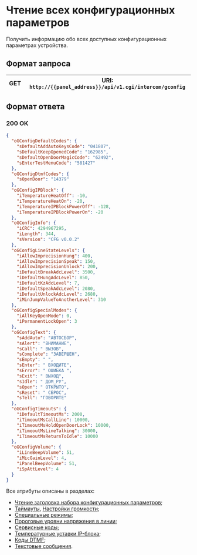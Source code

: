 # Чтение всех конфигурационных параметров

Получить информацию обо всех доступных конфигурационных параметрах устройства.

## Формат запроса

| <format style="" color="Blue"> GET </format>     | URI: `http://{{panel_address}}/api/v1.cgi/intercom/gconfig` |
|--------------------------------------------------|-------------------------------------------------------------|

## Формат ответа

### <format style="" color="LawnGreen">200 OK</format>

<tabs>
<tab title="JSON">

```JSON
{
  "oGConfigDefaultCodes": {
    "sDefaultAddAutoKeysCode": "041807",
    "sDefaultKeepOpenedCode": "162985",
    "sDefaultOpenDoorMagicCode": "62492",
    "sEnterTestMenuCode": "581427"
  },
  "oGConfigDtmfCodes": {
    "sOpenDoor": "14379"
  },
  "oGConfigIPBlock": {
    "iTemperatureHeatOff": -10,
    "iTemperatureHeatOn": -20,
    "iTemperatureIPBlockPowerOff": -128,
    "iTemperatureIPBlockPowerOn": -20
  },
  "oGConfigInfo": {
    "iCRC": 4294967295,
    "iLength": 344,
    "sVersion": "CFG v0.0.2"
  },
  "oGConfigLineStateLevels": {
    "iAllowImprecisionHung": 400,
    "iAllowImprecisionSpeak": 150,
    "iAllowImprecisionUnlock": 200,
    "iDefaultBreakAdcLevel": 3500,
    "iDefaultHungAdcLevel": 850,
    "iDefaultKzAdcLevel": 7,
    "iDefaultSpeakAdcLevel": 2080,
    "iDefaultUnlockAdcLevel": 2680,
    "iMinJumpValueToAnotherLevel": 310
  },
  "oGConfigSpecialModes": {
    "iAllKeyOpenMode": 0,
    "iPermanentLockOpen": 3
  },
  "oGConfigText": {
    "sAddAuto": "АВТОСБОР",
    "sAlert": "ВНИМАНИЕ",
    "sCall": " ВЫЗОВ",
    "sComplete": "ЗАВЕРШЕН",
    "sEmpty": " ",
    "sEnter": " ВХОДИТЕ",
    "sError": " ОШИБКА ",
    "sExit": " ВЫХОД",
    "sIdle": " ДОМ_РУ",
    "sOpen": " ОТКРЫТО",
    "sReset": " СБРОС",
    "sTell": "ГОВОРИТЕ"
  },
  "oGConfigTimeouts": {
    "iDefaultTimeoutMs": 2000,
    "iTimeoutMsCallLine": 10000,
    "iTimeoutMsHoldOpenDoorLock": 10000,
    "iTimeoutMsLineTalking": 30000,
    "iTimeoutMsReturnToIdle": 10000
  },
  "oGConfigVolume": {
    "iLineBeepVolume": 51,
    "iMicGainLevel": 4,
    "iPanelBeepVolume": 51,
    "iSpAttLevel": 4
  }
}
```
</tab>
</tabs>

Все атрибуты описаны в разделах: 
- [Чтение заголовка набора конфигурационных параметров](Чтение-заголовка-набора-конфигурационных-параметров.md); 
- [Таймауты](Таймауты.md), [Настройки громкости](Настройки-громкости.md); 
- [Специальные режимы](Специальные-режимы.md); 
- [Пороговые уровни напряжения в линии](Пороговые-уровни-напряжения-в-линии.md); 
- [Сервисные коды](Сервисные-коды.md);
- [ Температурные уставки IP-блока](Температурные-уставки-IP-блока.md); 
- [Коды DTMF](Коды-DTMF.md); 
- [Текстовые сообщения](Текстовые-сообщения.md).